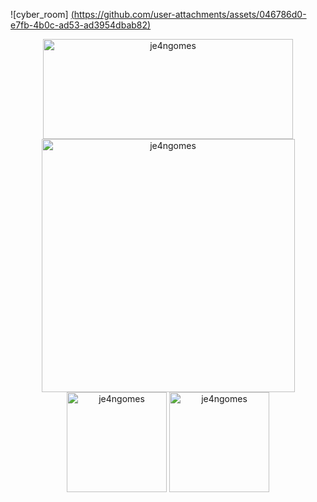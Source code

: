 ![cyber_room] [(https://github.com/user-attachments/assets/046786d0-e7fb-4b0c-ad53-ad3954dbab82)](https://mir-s3-cdn-cf.behance.net/project_modules/1400/bbefa799786133.5efa9bf3d1b49.gif)

<div align="center">
<img  src="https://github-readme-stats.vercel.app/api?username=je4ngomes&theme=omni&show_icons=true&hide_border=true&count_private=true" alt="je4ngomes" width="400" height="160"/>
<img  src="https://github-readme-streak-stats.herokuapp.com/?user=je4ngomes&theme=omni&hide_border=true" alt="je4ngomes" width="405" />
<img src="https://github-readme-tech-stack.vercel.app/api/cards?title=Stack&lineCount=3&theme=cyberpunk&bg=%23191622&badge=%23472A43&border=%23191622&titleColor=%23FF79C6&line1=typescript%2Ctypescript%2C228bff%3BNode.js%2CNode.js%2C23ff62%3BReact%2Creact%2C32a3ff%3Bnestjs%2Cnestjs%2Cff4848%3B&line2=postgresql%2Cpostgresql%2C3b91ff%3Bredis%2Credis%2Cff4141%3Bmongodb%2Cmongodb%2C43ff30%3Bn8n%2Cn8n%2Cff8181%3B" alt="je4ngomes" height="160"/>
<img src="https://github-readme-stats.vercel.app/api/top-langs/?username=je4ngomes&theme=omni&show_icons=true&hide_border=true&layout=compact" alt="je4ngomes" height="160"/>
</div>    
<!--
**je4ngomes/je4ngomes** is a ✨ _special_ ✨ repository because its `README.md` (this file) appears on your GitHub profile.

Here are some ideas to get you started:

- 🔭 I’m currently working on ...
- 🌱 I’m currently learning ...
- 👯 I’m looking to collaborate on ...
- 🤔 I’m looking for help with ...
- 💬 Ask me about ...
- 📫 How to reach me: ...
- 😄 Pronouns: ...
- ⚡ Fun fact: ...
-->
